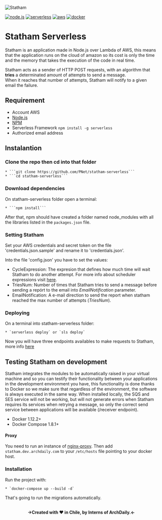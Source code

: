![Statham](https://s3-us-west-2.amazonaws.com/statham-img/bannerGitHub.png)

[![node.js](https://img.shields.io/badge/Node.js-4.3-green.svg)](https://nodejs.org/es/download/)
[![serverless](https://img.shields.io/badge/SERVERLESS-1.5.0-yellow.svg)](https://serverless.com/)
[![aws](https://img.shields.io/badge/AWS-Services-orange.svg)](https://aws.amazon.com/es/)
[![docker](https://img.shields.io/badge/Docker-testing-blue.svg)](https://github.com/PNet/statham-serverless/wiki#testing-statham-on-development)


# Statham Serverless

Statham is an application made in Node.js over Lambda of AWS, this means that the application runs on the cloud of amazon so its cost is only the time and the memory that takes the execution of the code in real time.

Statham acts as a sender of HTTP POST requests, with an algorithm that **tries** a determinated amount of attempts to send a message.  
When it reaches that number of attempts, Statham will notify to a given email the failure.

## Requirement

- Account AWS
- [Node.js](https://nodejs.org/en/)
- [NPM](https://docs.npmjs.com/cli/install)
- Serverless Framework ```npm install -g serverless```
- Authorized email address

## Instalantion

### Clone the repo then cd into that folder

	* ```git clone https://github.com/PNet/statham-serverless```
	* ```cd statham-serverless```

### Download dependencies

On statham-serverless folder open a terminal:

	* ```npm install```

After that, npm should have created a folder named node_modules with all the libraries listed in the `packages.json` file.

### Setting Statham

Set your AWS credentials and secret token on the file 'credentials.json.sample' and rename it to 'credentials.json'.

Into the file 'config.json' you have to set the values:
* CycleExpression: The expresion that defines how much time will wait Statham to do another attempt. For more info about scheduler expressions visit [here](http://docs.aws.amazon.com/AmazonCloudWatch/latest/events/ScheduledEvents.html).
* TriesNum: Number of times that Statham tries to send a message before sending a repórt to the email into *EmailNotification* parameter.
* EmailNotification: A e-mail direction to send the report when statham reached the max number of attempts (*TriesNum*).

### Deploying

On a terminal into statham-serverless folder:

	* `serverless deploy` or `sls deploy`

Now you will have three endpoints availables to make requests to Statham, more info [here](https://github.com/PNet/statham-serverless/wiki)

## Testing Statham on development

Statham integrates the modules to be automatically raised in your virtual machine and so you can testify their functionality between your applications in the development environment you have, this functionality is done thanks to Docker so we make sure that regardless of the environment, the software is always executed in the same way.
When installed locally, the SQS and SES service will not be working, but will not generate errors when Statham requires its services when retrying a message, so only the correct send service between applications will be available (/receiver endpoint).

- Docker 1.12.2+
- Docker Compose 1.8.1+

#### Proxy

You need to run an instance of [nginx-proxy](https://github.com/PNet/nginx-proxy).
Then add `statham.dev.archdaily.com` to your `/etc/hosts` file pointing to your
docker host.

### Installation

Run the project with:

    * `docker-compose up --build -d`

That's going to run the migrations automatically.


<p align="center">
  <br>
  <b>->Created with &#x2665; in Chile, by Interns of ArchDaily.<-</b><br>
</p>

